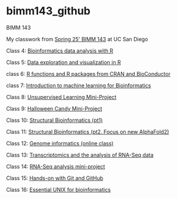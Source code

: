 # bimm143_github
BIMM 143 

My classwork from [Spring 25' BIMM 143](https://bioboot.github.io/bimm143_S25/schedule/) at UC San Diego 

Class 4: [Bioinformatics data analysis with R]() 

Class 5: [Data exploration and visualization in R](https://github.com/kennyc10/bimm143_github/blob/main/BIMM%20class%2005.md)

class 6: [R functions and R packages from CRAN and BioConductor](https://github.com/kennyc10/bimm143_github/blob/main/BIMM%20143%20CLASS06.md)

class 7: [Introduction to machine learning for Bioinformatics]()

Class 8: [Unsupervised Learning Mini-Project]()

Class 9: [Halloween Candy Mini-Project]()

Class 10: [Structural Bioinformatics (pt1)]()

Class 11: [Structural Bioinformatics (pt2. Focus on new AlphaFold2)]()

Class 12: [Genome informatics (online class)]()

Class 13: [Transcriptomics and the analysis of RNA-Seq data]()

Class 14: [RNA-Seq analysis mini-project]()

Class 15: [Hands-on with Git and GitHub]()

Class 16:  [Essential UNIX for bioinformatics]()




